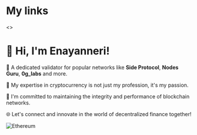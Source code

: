 <body>
    <div id="my links">
        <h1>My links</h1>
        <>
    </div>
    <div id="profile">
        <h1>👋 Hi, I'm Enayanneri!</h1>
        <p>🔗 A dedicated validator for popular networks like <strong>Side Protocol</strong>, <strong>Nodes Guru</strong>, <strong>0g_labs</strong> and more.</p>
        <p>💼 My expertise in cryptocurrency is not just my profession, it's my passion.</p>
        <p>🚀 I'm committed to maintaining the integrity and performance of blockchain networks.</p>
        <p>🌐 Let's connect and innovate in the world of decentralized finance together!</p>
    </div>
</body>

![Ethereum](https://img.shields.io/badge/Ethereum-3C3C3D?style=for-the-badge&logo=Ethereum&logoColor=white)
